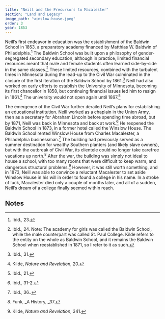 ```yaml
---
title: "Neill and the Precursors to Macalester"
section: "Land and Legacy"
image_path: "winslow-house.jpeg"
order: 3
year: 1853
---
```


Neill’s first endeavor in education was the establishment of the Baldwin School in 1853, a preparatory academy financed by Matthias W. Baldwin of Philadelphia.[^1] The Baldwin School was built upon a philosophy of gender-segregated secondary education, although in practice, limited financial resources meant that male and female students often learned side-by-side in the same classes.[^2] These limited resources, combined with the turbulent times in Minnesota during the lead-up to the Civil War culminated in the closure of the first iteration of the Baldwin School by 1861.[^3] Neill had also worked on early efforts to establish the University of Minnesota, becoming its first chancellor in 1858, but continuing financial issues led him to resign in 1861.[^4] The university would not open again until 1867.[^5] 

The emergence of the Civil War further derailed Neill’s plans for establishing an educational institution. Neill worked as a chaplain in the Union Army, then as a secretary for Abraham Lincoln before spending time abroad, but by 1871, Neill was back in Minnesota and back at work.[^6] He reopened the Baldwin School in 1873, in a former hotel called the Winslow House. The Baldwin School rented Winslow House from Charles Macalester, a Philadelphia businessman.[^7] The building had previously served as a summer destination for wealthy Southern planters (and likely slave owners), but with the outbreak of Civil War, its clientele could no longer take carefree vacations up north.[^8] After the war, the building was simply not ideal to house a school, with too many rooms that were difficult to keep warm, and dangerous structural problems.[^9] However, it was still worth something, and in 1873, Neill was able to convince a reluctant Macalester to set aside Winslow House in his will in order to found a college in his name. In a stroke of luck, Macalester died only a couple of months later, and all of a sudden, Neill’s dream of a college finally seemed within reach.


<!-- Footnotes themselves at the bottom. -->
## Notes

[^1]:
     Ibid., 23.

[^2]:
     Ibid., 24. Note: The academy for girls was called the Baldwin School, while the male counterpart was called St. Paul College. Kilde refers to the entity on the whole as Baldwin School, and it remains the Baldwin School when reestablished in 1871, so I refer to it as such.

[^3]:
     Ibid., 31.

[^4]:
     Kilde, _Nature and Revelation_, 20.

[^5]:
     Ibid., 21.

[^6]:
     Ibid., 31-2. 

[^7]:
     Ibid., 36.. 

[^8]:
     Funk, _A History, _37.

[^9]:
     Kilde, _Nature and Revelation_, 341.